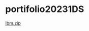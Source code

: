 # portifolio20231DS
[Ibm.zip](https://github.com/joaopedrosantanamotalol/portifolio20231DS/files/13198359/Ibm.zip)

